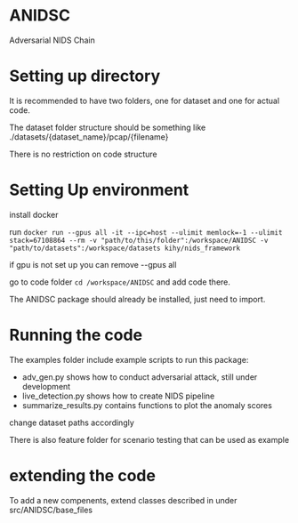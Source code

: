 # ANIDSC
 Adversarial NIDS Chain

# Setting up directory
It is recommended to have two folders, one for dataset and one for actual code.

The dataset folder structure should be something like ./datasets/{dataset_name}/pcap/{filename}

There is no restriction on code structure 

# Setting Up environment
install docker

run
`docker run --gpus all -it --ipc=host --ulimit memlock=-1 --ulimit stack=67108864 --rm -v "path/to/this/folder":/workspace/ANIDSC -v "path/to/datasets":/workspace/datasets kihy/nids_framework`

if gpu is not set up you can remove --gpus all 

go to code folder 
`cd /workspace/ANIDSC`
and add code there.

The ANIDSC package should already be installed, just need to import.

# Running the code
The examples folder include example scripts to run this package:
* adv_gen.py shows how to conduct adversarial attack, still under development
* live_detection.py shows how to create NIDS pipeline 
* summarize_results.py contains functions to plot the anomaly scores

change dataset paths accordingly

There is also feature folder for scenario testing that can be used as example

# extending the code
To add a new compenents, extend classes described in under src/ANIDSC/base_files 